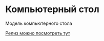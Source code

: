 # Компьютерный стол

Модель компьютерного стола

[Релиз можно посмотреть тут](https://mousecach.github.io/blog/kompyuternyj-stol/ "Модель компьютерного стола")
